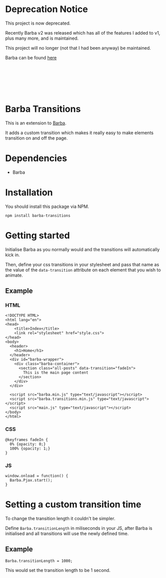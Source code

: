 # Deprecation Notice

This project is now deprecated.

Recently Barba v2 was released which has all of the features I added to v1, plus many more, and is maintained.

This project will no longer (not that I had been anyway) be maintained.

Barba can be found [here](https://github.com/barbajs/barba)

<br>
<br>
<br>
<br>
<br>

Barba Transitions
=================

This is an extension to [Barba](http://barbajs.org/).

It adds a custom transition which makes it really easy to make elements transition
on and off the page.

# Dependencies

* Barba

# Installation

You should install this package via NPM.

```
npm install barba-transitions
```

# Getting started

Initialise Barba as you normally would and the transitions will automatically kick in.

Then, define your css transitions in your stylesheet and pass that name as the value of
the ```data-transition``` attribute on each element that you wish to animate.

## Example

### HTML

```
<!DOCTYPE HTML>
<html lang="en">
<head>
    <title>Index</title>
    <link rel="stylesheet" href="style.css">
</head>
<body>
  <header>
    <h1>Home</h1>
  </header>
  <div id="barba-wrapper">
    <div class="barba-container">
      <section class="all-posts" data-transition="fadeIn">
        This is the main page content
      </section>
    </div>
  </div>

  <script src="barba.min.js" type="text/javascript"></script>
  <script src="barba.transitions.min.js" type="text/javascript"></script>
  <script src="main.js" type="text/javascript"></script>
</body>
</html>
```

### CSS

```
@keyframes fadeIn {
  0% {opacity: 0;}
  100% {opacity: 1;}
}
```

### JS

```
window.onload = function() {
  Barba.Pjax.start();
}
```

# Setting a custom transition time

To change the transition length it couldn't be simpler.

Define ```Barba.transitionLength``` in miliseconds in your JS, after Barba
is initialised and all transitions will use the newly defined time.

## Example

```
Barba.transitionLength = 1000;
```

This would set the transition length to be 1 second.
